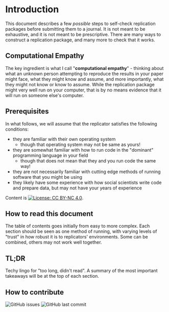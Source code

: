 
# Introduction

This document describes a few *possible* steps to self-check replication packages before submitting them to a journal. It is not meant to be exhaustive, and it is not meant to be prescriptive. There are many ways to construct a replication package, and many more to check that it works.

## Computational Empathy
The key ingredient is what I call "**computational empathy**" - thinking about what an unknown person attempting to reproduce the results in your paper might face, what they might know and assume, and more importantly, what they might not know or know to assume. While the replication package might very well run on your computer, that is by no means evidence that it will run on someone else's computer. 

## Prerequisites

In what follows, we will assume that the replicator satisfies the following conditions:

- they are familiar with their own operating system
  - though that operating system may not be same as yours!
- they are somewhat familiar with how to run code in the "dominant" programming language in your field
  - though that does not mean that they and you run code the same way!
- they are not necessarily familiar with cutting edge methods of running software that you might be using
- they likely have some experience with how social scientists write code and prepare data, but may not have your years of experience

Content is [![License: CC BY-NC 4.0](https://licensebuttons.net/l/by-nc/4.0/80x15.png)](https://creativecommons.org/licenses/by-nc/4.0/).

## How to read this document

The table of contents goes initially from easy to more complex. Each section should be seen as one  method of running, with varying levels of "trust" in how robust it is to replicators' environments. Some can be combined, others may not work well together.

## TL;DR

Techy lingo for "too long, didn't read". A summary of the most important takeaways will be at the top of each section.

## How to contribute

![GitHub issues](https://img.shields.io/github/issues-raw/larsvilhuber/self-checking-reproducibility.svg?style=flat) ![GitHub last commit](https://img.shields.io/github/last-commit/larsvilhuber/self-checking-reproducibility.svg?style=flat) 

